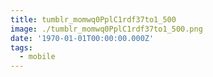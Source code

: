```yaml
---
title: tumblr_momwq0PplC1rdf37to1_500
image: ./tumblr_momwq0PplC1rdf37to1_500.png
date: '1970-01-01T00:00:00.000Z'
tags:
  - mobile
---
```


